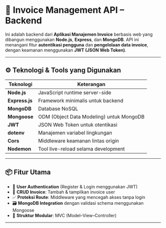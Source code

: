 # 🧾 Invoice Management API – Backend

Ini adalah backend dari **Aplikasi Manajemen Invoice** berbasis web yang dibangun menggunakan **Node.js**, **Express**, dan **MongoDB**. API ini menangani fitur **autentikasi pengguna** dan **pengelolaan data invoice**, dengan keamanan menggunakan **JWT (JSON Web Token)**.

---

## ⚙️ Teknologi & Tools yang Digunakan

| Teknologi      | Keterangan                               |
| -------------- | ---------------------------------------- |
| **Node.js**    | JavaScript runtime server-side           |
| **Express.js** | Framework minimalis untuk backend        |
| **MongoDB**    | Database NoSQL                           |
| **Mongoose**   | ODM (Object Data Modeling) untuk MongoDB |
| **JWT**        | JSON Web Token untuk otentikasi          |
| **dotenv**     | Manajemen variabel lingkungan            |
| **Cors**       | Middleware keamanan lintas origin        |
| **Nodemon**    | Tool live-reload selama development      |

---

## 📦 Fitur Utama

- 🔐 **User Authentication** (Register & Login menggunakan JWT)
- 📄 **CRUD Invoice**: Tambah & tampilkan invoice user
- ✅ **Proteksi Route**: Middleware yang mencegah akses tanpa login
- 🗃️ **MongoDB Integration** dengan validasi schema menggunakan Mongoose
- 🔧 **Struktur Modular**: MVC (Model–View–Controller)

---
